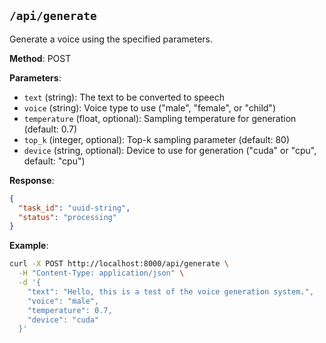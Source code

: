## `/api/generate`

Generate a voice using the specified parameters.

**Method**: POST

**Parameters**:
- `text` (string): The text to be converted to speech
- `voice` (string): Voice type to use ("male", "female", or "child")
- `temperature` (float, optional): Sampling temperature for generation (default: 0.7)
- `top_k` (integer, optional): Top-k sampling parameter (default: 80)
- `device` (string, optional): Device to use for generation ("cuda" or "cpu", default: "cpu")

**Response**:
```json
{
  "task_id": "uuid-string",
  "status": "processing"
}
```

**Example**:
```bash
curl -X POST http://localhost:8000/api/generate \
  -H "Content-Type: application/json" \
  -d '{
    "text": "Hello, this is a test of the voice generation system.",
    "voice": "male",
    "temperature": 0.7,
    "device": "cuda"
  }'
``` 